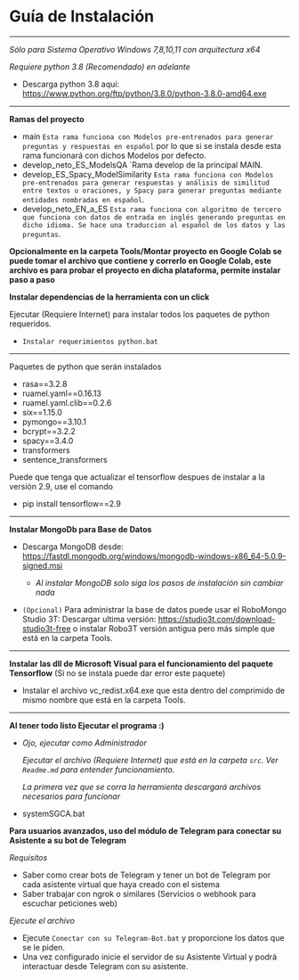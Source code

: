 # Guía de Instalación

---

*Sólo para Sistema Operativo Windows 7,8,10,11 con arquitectura x64*

*Requiere python 3.8 (Recomendado) en adelante*

- Descarga python 3.8 aquí: <https://www.python.org/ftp/python/3.8.0/python-3.8.0-amd64.exe>

---
**Ramas del proyecto**
- main `Esta rama funciona con Modelos pre-entrenados para generar preguntas y respuestas en español` por lo que si se instala desde esta rama funcionará con dichos Modelos por defecto.
- develop_neto_ES_ModelsQA `Rama develop de la principal MAIN.
- develop_ES_Spacy_ModelSimilarity `Esta rama funciona con Modelos pre-entrenados para generar respuestas y análisis de similitud entre textos u oraciones, y Spacy para generar preguntas mediante entidades nombradas en español`.
- develop_neto_EN_a_ES `Esta rama funciona con algoritmo de tercero que funciona con datos de entrada en inglés generando preguntas en dicho idioma. Se hace una traduccion al español de los datos y las preguntas`.

**Opcionalmente en la carpeta Tools/Montar proyecto en Google Colab se puede tomar el archivo que contiene y correrlo en Google Colab, este archivo es para probar el proyecto en dicha plataforma, permite instalar paso a paso**

**Instalar dependencias de la herramienta con un click**

Ejecutar (Requiere Internet) para instalar todos los paquetes de python requeridos.

- `Instalar requerimientos python.bat`

---
Paquetes de python que serán instalados

- rasa==3.2.8
- ruamel.yaml==0.16.13
- ruamel.yaml.clib==0.2.6
- six==1.15.0
- pymongo==3.10.1
- bcrypt==3.2.2
- spacy==3.4.0
- transformers
- sentence_transformers

Puede que tenga que actualizar el tensorflow despues de instalar a la versión 2.9, use el comando
- pip install tensorflow==2.9
---

**Instalar MongoDb para Base de Datos**

- Descarga MongoDB desde: <https://fastdl.mongodb.org/windows/mongodb-windows-x86_64-5.0.9-signed.msi>
  - *Al instalar MongoDB solo siga los pasos de instalación sin cambiar nada*

- `(Opcional)` Para administrar la base de datos puede usar el RoboMongo Studio 3T: Descargar ultima versión: <https://studio3t.com/download-studio3t-free> o instalar Robo3T versión antigua pero más simple que está en la carpeta Tools.

---
**Instalar las dll de Microsoft Visual para el funcionamiento del paquete Tensorflow**
(Si no se instala puede dar error este paquete)

- Instalar el archivo vc_redist.x64.exe que esta dentro del comprimido de mismo nombre que está en la carpeta Tools.

---

**Al tener todo listo Ejecutar el programa :)**

- *Ojo, ejecutar como Administrador*

  *Ejecutar el archivo (Requiere Internet) que está en la carpeta `src`. Ver `Readme.md` para entender funcionamiento.*
  
  *La primera vez que se corra la herramienta descargará archivos necesarios para funcionar*

- systemSGCA.bat

**Para usuarios avanzados, uso del módulo de Telegram para conectar su Asistente a su bot de Telegram**

*Requisitos*

- Saber como crear bots de Telegram y tener un bot de Telegram por cada asistente virtual que haya creado con el sistema
- Saber trabajar con ngrok o similares (Servicios o webhook para escuchar peticiones web)

*Ejecute el archivo*

- Ejecute `Conectar con su Telegram-Bot.bat` y proporcione los datos que se le piden.
- Una vez configurado inicie el servidor de su Asistente Virtual y podrá interactuar desde Telegram con su asistente.
